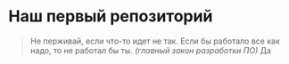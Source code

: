  # Наш первый репозиторий  


> Не перживай, если что-то идет не так.
> Если бы работало все как надо, то не работал бы ты.
> *(главный закон разработки ПО)*
> Да
